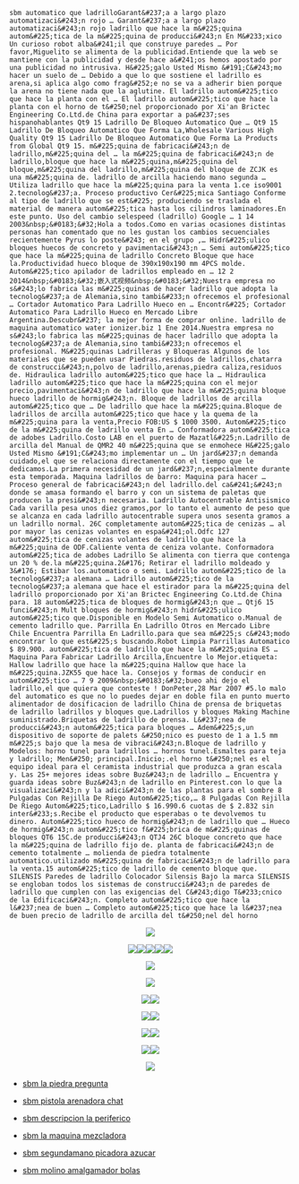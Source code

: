 
```
sbm automatico que ladrilloGarant&#237;a a largo plazo automatizaci&#243;n rojo … Garant&#237;a a largo plazo automatizaci&#243;n rojo ladrillo que hace la m&#225;quina autom&#225;tica de la m&#225;quina de producci&#243;n En M&#233;xico Un curioso robot alba&#241;il que construye paredes … Por favor,Miguelito se alimenta de la publicidad.Entiende que la web se mantiene con la publicidad y desde hace a&#241;os hemos apostado por una publicidad no intrusiva. H&#225;galo Usted Mismo &#191;C&#243;mo hacer un suelo de … Debido a que lo que sostiene el ladrillo es arena,si aplica algo como frag&#252;e no se va a adherir bien porque la arena no tiene nada que la aglutine. El ladrillo autom&#225;tico que hace la planta con el … El ladrillo autom&#225;tico que hace la planta con el horno de t&#250;nel proporcionado por Xi'an Brictec Engineering Co.Ltd.de China para exportar a pa&#237;ses hispanohablantes Qt9 15 Ladrillo De Bloqueo Automatico Que … Qt9 15 Ladrillo De Bloqueo Automatico Que Forma La,Wholesale Various High Quality Qt9 15 Ladrillo De Bloqueo Automatico Que Forma La Products from Global Qt9 15. m&#225;quina de fabricaci&#243;n de ladrillo,m&#225;quina del … la m&#225;quina de fabricaci&#243;n de ladrillo,bloque que hace la m&#225;quina,m&#225;quina del bloque,m&#225;quina del ladrillo,m&#225;quina del bloque de ZCJK es una m&#225;quina de. ladrillo de arcilla haciendo mano segunda … Utiliza ladrillo que hace la m&#225;quina para la venta 1.ce iso9001 2.tecnolog&#237;a. Proceso productivo Cer&#225;mica Santiago Conforme al tipo de ladrillo que se est&#225; produciendo se traslada el material de manera autom&#225;tica hasta los cilindros laminadores.En este punto. Uso del cambio selespeed (ladrillo) Google … 1 14 2003&nbsp;&#0183;&#32;Hola a todos.Como en varias ocasiones distintas personas han comentado que no les gustan los cambios secuenciales recientemente Pyrus lo poste&#243; en el grupo ,… Hidr&#225;ulico bloques huecos de concreto y pavimentaci&#243;n … Semi autom&#225;tico que hace la m&#225;quina de ladrillo Concreto Bloque que hace la.Productividad hueco bloque de 390x190x190 mm 4PCS molde. Autom&#225;tico apilador de ladrillos empleado en … 12 2 2014&nbsp;&#0183;&#32;嵌入式视频&nbsp;&#0183;&#32;Nuestra empresa no s&#243;lo fabrica las m&#225;quinas de hacer ladrillo que adopta la tecnolog&#237;a de Alemania,sino tambi&#233;n ofrecemos el profesional … Cortador Automatico Para Ladrillo Hueco en … Encontr&#225; Cortador Automatico Para Ladrillo Hueco en Mercado Libre Argentina.Descubr&#237; la mejor forma de comprar online. ladrillo de maquina automatico water ionizer.biz 1 Ene 2014.Nuestra empresa no s&#243;lo fabrica las m&#225;quinas de hacer ladrillo que adopta la tecnolog&#237;a de Alemania,sino tambi&#233;n ofrecemos el profesional. M&#225;quinas Ladrilleras y Bloqueras Algunos de los materiales que se pueden usar Piedras.residuos de ladrillos,chatarra de construcci&#243;n,polvo de ladrillo,arenas,piedra caliza,residuos de. Hidraulica ladrillo autom&#225;tico que hace la … Hidraulica ladrillo autom&#225;tico que hace la m&#225;quina con el mejor precio,pavimentaci&#243;n de ladrillo que hace la m&#225;quina bloque hueco ladrillo de hormig&#243;n. Bloque de ladrillos de arcilla autom&#225;tico que … De ladrillo que hace la m&#225;quina.Bloque de ladrillos de arcilla autom&#225;tico que hace y la quema de la m&#225;quina para la venta,Precio FOB:US $ 1000 3500. Autom&#225;tico de la m&#225;quina de ladrillo venta En … Conformadora autom&#225;tica de adobes Ladrillo.Costo LAB en el puerto de Mazatl&#225;n.Ladrillo de arcilla del Manual de QMR2 40 m&#225;quina que se enmohece H&#225;galo Usted Mismo &#191;C&#243;mo implementar un … Un jard&#237;n demanda cuidado,el que se relaciona directamente con el tiempo que le dedicamos.La primera necesidad de un jard&#237;n,especialmente durante esta temporada. Maquina ladrillos de barro: Maquina para hacer … Proceso general de fabricaci&#243;n del ladrillo.del ca&#241;&#243;n donde se amasa formando el barro y con un sistema de paletas que producen la presi&#243;n necesaria. Ladrillo Autocentrable Antisismico Cada varilla pesa unos diez gramos,por lo tanto el aumento de peso que se alcanza en cada ladrillo autocentrable supera unos sesenta gramos a un ladrillo normal. 26C completamente autom&#225;tica de cenizas … al por mayor las cenizas volantes en espa&#241;ol.Odfc 127 autom&#225;tica de cenizas volantes de ladrillo que hace la m&#225;quina de ODF.Caliente venta de ceniza volante. Conformadora autom&#225;tica de adobes Ladrillo Se alimenta con tierra que contenga un 20 % de.la m&#225;quina.2&#176; Retirar el ladrillo moldeado y 3&#176; Estibar los.automatico o semi. Ladrillo autom&#225;tico de la tecnolog&#237;a alemana … Ladrillo autom&#225;tico de la tecnolog&#237;a alemana que hace el estirador para la m&#225;quina del ladrillo proporcionado por Xi'an Brictec Engineering Co.Ltd.de China para. 18 autom&#225;tica de bloques de hormig&#243;n que … Qtj6 15 funci&#243;n Mult bloques de hormig&#243;n hidr&#225;ulico autom&#225;tico que.Disponible en Modelo Semi Automatico o.Manual de cemento ladrillo que. Parrilla En Ladrillo Otros en Mercado Libre Chile Encuentra Parrilla En Ladrillo.para que sea m&#225;s c&#243;modo encontrar lo que est&#225;s buscando.Robot Limpia Parrillas Automatico $ 89.900. autom&#225;tica de ladrillo que hace la m&#225;quina ES … Maquina Para Fabricar Ladrillo Arcilla,Encuentre lo Mejor.etiqueta: Hallow ladrillo que hace la m&#225;quina Hallow que hace la m&#225;quina.JZK55 que hace la. Consejos y formas de conducir en autom&#225;tico … 7 9 2009&nbsp;&#0183;&#32;bueo ahi dejo el ladrillo,el que quiera que conteste ! DonPeter,28 Mar 2007 #5.lo malo del automatico es que no lo puedes dejar en doble fila en punto muerto alimentador de dosificacion de ladrillo China de prensa de briquetas de ladrillo ladrillos y bloques que.Ladrillos y bloques Making Machine suministrado.Briquetas de ladrillo de prensa. L&#237;nea de producci&#243;n autom&#225;tica para bloques … Adem&#225;s,un dispositivo de soporte de palets &#250;nico es puesto de 1 a 1.5 mm m&#225;s bajo que la mesa de vibraci&#243;n.Bloque de ladrillo y Modelos: horno tunel para ladrillos … hornos tunel.Esmaltes para teja y ladrillo; Men&#250; principal.Inicio;.el horno t&#250;nel es el equipo ideal para el ceramista industrial que produzca a gran escala y. Las 25+ mejores ideas sobre Buz&#243;n de ladrillo … Encuentra y guarda ideas sobre Buz&#243;n de ladrillo en Pinterest.con lo que la visualizaci&#243;n y la adici&#243;n de las plantas para el sombre 8 Pulgadas Con Rejilla De Riego Autom&#225;tico,… 8 Pulgadas Con Rejilla De Riego Autom&#225;tico,Ladrillo $ 16.990.6 cuotas de $ 2.832 sin inter&#233;s.Recibe el producto que esperabas o te devolvemos tu dinero. Autom&#225;tico hueco de hormig&#243;n de ladrillo que … Hueco de hormig&#243;n autom&#225;tico f&#225;brica de m&#225;quinas de bloques QT6 15C.de producci&#243;n QTJ4 26C bloque concreto que hace la m&#225;quina de ladrillo fijo de. planta de fabricaci&#243;n de cemento totalmente … molienda de piedra totalmente automatico.utilizado m&#225;quina de fabricaci&#243;n de ladrillo para la venta.15 autom&#225;tico de ladrillo de cemento bloque que. SILENSIS Paredes de ladrillo Colocador Silensis Bajo la marca SILENSIS se engloban todos los sistemas de construcci&#243;n de paredes de ladrillo que cumplen con las exigencias del C&#243;digo T&#233;cnico de la Edificaci&#243;n. Completo autom&#225;tico que hace la l&#237;nea de buen … Completo autom&#225;tico que hace la l&#237;nea de buen precio de ladrillo de arcilla del t&#250;nel del horno 
```

<div align="center">

<a href="https://es-crusher.shibang-china.com/github&k=sbm+automatico+que+ladrillo"><img src="https://static.shibang-china.com/es/crusher/logo.jpg"></a>

<a href="https://es-crusher.shibang-china.com/github&k=sbm+automatico+que+ladrillo"><img src="https://static.shibang-china.com/es/crusher/index.jpg"></a><a href="https://es-crusher.shibang-china.com/material.htmlgithub&k=sbm+automatico+que+ladrillo"><img src="https://static.shibang-china.com/es/crusher/material.jpg"></a><a href="https://es-crusher.shibang-china.com/application.htmlgithub&k=sbm+automatico+que+ladrillo"><img src="https://static.shibang-china.com/es/crusher/application.jpg"></a><a href="https://es-crusher.shibang-china.com/aboutus.htmlgithub&k=sbm+automatico+que+ladrillo"><img src="https://static.shibang-china.com/es/crusher/aboutus.jpg"></a><a href="https://es-crusher.shibang-china.com/contact.htmlgithub&k=sbm+automatico+que+ladrillo"><img src="https://static.shibang-china.com/es/crusher/contact.jpg"></a>

<a href="https://es-crusher.shibang-china.com/github&k=sbm+automatico+que+ladrillo"><img src="https://static.shibang-china.com/es/crusher/banner.jpg"></a>

<a href="https://swt.shibang-china.com/github&k=sbm+automatico+que+ladrillo"><img src="https://static.shibang-china.com/es/crusher/text.jpg"></a>

<a href="https://swt.shibang-china.com/github&k=sbm+automatico+que+ladrillo"><img src="https://static.shibang-china.com/es/crusher/chat.jpg"></a><a href="https://es-crusher.shibang-china.com/contact.htmlgithub&k=sbm+automatico+que+ladrillo"><img src="https://static.shibang-china.com/es/crusher/message.jpg"></a>

<a href="https://es-crusher.shibang-china.com/products/pe.htmlgithub&k=sbm+automatico+que+ladrillo"><img src="https://static.shibang-china.com/es/crusher/pe.jpg"></a><a href="https://es-crusher.shibang-china.com/products/pf.htmlgithub&k=sbm+automatico+que+ladrillo"><img src="https://static.shibang-china.com/es/crusher/pf.jpg"></a>

<a href="https://es-crusher.shibang-china.com/products/hpt.htmlgithub&k=sbm+automatico+que+ladrillo"><img src="https://static.shibang-china.com/es/crusher/hpt.jpg"></a><a href="https://es-crusher.shibang-china.com/products/vsi.htmlgithub&k=sbm+automatico+que+ladrillo"><img src="https://static.shibang-china.com/es/crusher/vsi.jpg"></a>

<a href="https://es-crusher.shibang-china.com/products/klv.htmlgithub&k=sbm+automatico+que+ladrillo"><img src="https://static.shibang-china.com/es/crusher/klv.jpg"></a><a href="https://es-crusher.shibang-china.com/products/portable.htmlgithub&k=sbm+automatico+que+ladrillo"><img src="https://static.shibang-china.com/es/crusher/portable.jpg"></a>

<a href="https://swt.shibang-china.com/github&k=sbm+automatico+que+ladrillo"><img src="https://static.shibang-china.com/es/crusher/case.jpg"></a>

</div>


* [sbm la piedra pregunta](sbm%20la%20piedra%20pregunta.md)

* [sbm pistola arenadora chat](sbm%20pistola%20arenadora%20chat.md)

* [sbm descripcion la periferico](sbm%20descripcion%20la%20periferico.md)

* [sbm la maquina mezcladora](sbm%20la%20maquina%20mezcladora.md)

* [sbm segundamano picadora azucar](sbm%20segundamano%20picadora%20azucar.md)

* [sbm molino amalgamador bolas](sbm%20molino%20amalgamador%20bolas.md)